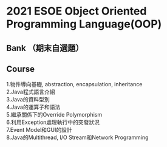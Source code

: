 # 2021 ESOE Object Oriented Programming Language(OOP)
## Bank （期末自選題）


## Course

1.物件導向基礎, abstraction, encapsulation, inheritance <br>
2.Java程式語言介紹<br>
3.Java的資料型別<br>
4.Java的運算子和語法<br>
5.繼承關係下的Override Polymorphism<br>
6.利用Exception處理執行中的突發狀況<br>
7.Event Model和GUI的設計<br>
8.Java的Multithread, I/O Stream和Network Programming <br>
